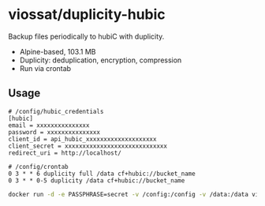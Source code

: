 # viossat/duplicity-hubic

Backup files periodically to hubiC with duplicity.

- Alpine-based, 103.1 MB
- Duplicity: deduplication, encryption, compression
- Run via crontab

## Usage

```
# /config/hubic_credentials
[hubic]
email = xxxxxxxxxxxxxxx
password = xxxxxxxxxxxxxxx
client_id = api_hubic_xxxxxxxxxxxxxxxxxxxx
client_secret = xxxxxxxxxxxxxxxxxxxxxxxxxxxxx
redirect_uri = http://localhost/

# /config/crontab
0 3 * * 6 duplicity full /data cf+hubic://bucket_name
0 3 * * 0-5 duplicity /data cf+hubic://bucket_name
```

```bash
docker run -d -e PASSPHRASE=secret -v /config:/config -v /data:/data viossat/duplicity-hubic
```
